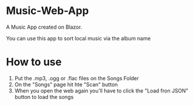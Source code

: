 # Music-Web-App

A Music App created on Blazor.

You can use this app to sort local music via the album name

# How to use

1. Put the .mp3, .ogg or .flac files on the Songs Folder
2. On the "Songs" page hit hte "Scan" button
3. When you open the web again you'll have to click the "Load fron JSON" button to load the songs
